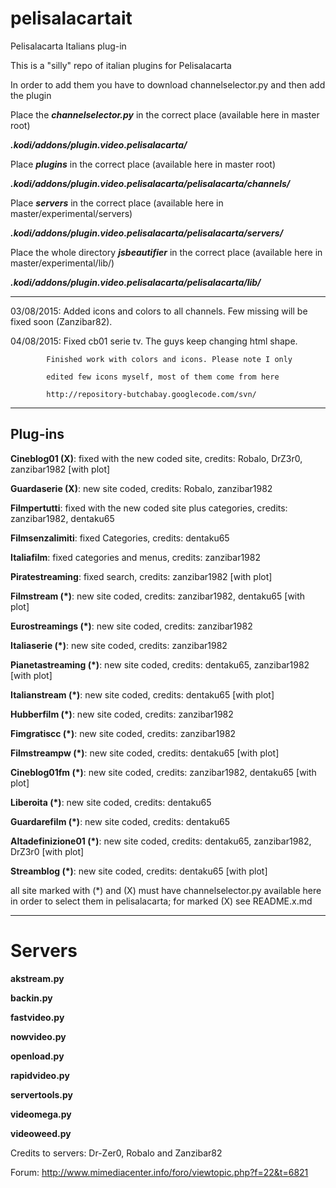 # pelisalacartait
Pelisalacarta Italians plug-in

This is a "silly" repo of italian plugins for Pelisalacarta

In order to add them you have to download channelselector.py and then add the plugin

Place the ***channelselector.py*** in the correct place (available here in master root)

***.kodi/addons/plugin.video.pelisalacarta/***

Place ***plugins*** in the correct place (available here in master root)

***.kodi/addons/plugin.video.pelisalacarta/pelisalacarta/channels/***

Place ***servers*** in the correct place (available here in master/experimental/servers)

***.kodi/addons/plugin.video.pelisalacarta/pelisalacarta/servers/***

Place the whole directory ***jsbeautifier*** in the correct place (available here in master/experimental/lib/)

***.kodi/addons/plugin.video.pelisalacarta/pelisalacarta/lib/***

------------------------------------------------------------------

03/08/2015: Added icons and colors to all channels. Few missing
            will be fixed soon (Zanzibar82).
			
04/08/2015: Fixed cb01 serie tv. The guys keep changing html shape.

            Finished work with colors and icons. Please note I only

            edited few icons myself, most of them come from here

			http://repository-butchabay.googlecode.com/svn/

------------------------------------------------------------------
## Plug-ins

**Cineblog01 (X)**: 
fixed with the new coded site, credits: Robalo, DrZ3r0, zanzibar1982 [with plot]

**Guardaserie (X)**: 
new site coded, credits: Robalo, zanzibar1982

**Filmpertutti**: 
fixed with the new coded site plus categories, credits: zanzibar1982, dentaku65

**Filmsenzalimiti**: 
fixed Categories, credits: dentaku65

**Italiafilm**:
fixed categories and menus, credits: zanzibar1982

**Piratestreaming**:
fixed search, credits: zanzibar1982 [with plot]

**Filmstream (*)**: 
new site coded, credits: zanzibar1982, dentaku65  [with plot]

**Eurostreamings (*)**: 
new site coded, credits: zanzibar1982

**Italiaserie (*)**: 
new site coded, credits: zanzibar1982

**Pianetastreaming (*)**: 
new site coded, credits: dentaku65, zanzibar1982  [with plot]

**Italianstream (*)**: 
new site coded, credits: dentaku65  [with plot]

**Hubberfilm (*)**: 
new site coded, credits: zanzibar1982

**Fimgratiscc (*)**: 
new site coded, credits: zanzibar1982

**Filmstreampw (*)**: 
new site coded, credits: dentaku65 [with plot]

**Cineblog01fm (*)**: 
new site coded, credits: zanzibar1982, dentaku65 [with plot]

**Liberoita (*)**: 
new site coded, credits: dentaku65

**Guardarefilm (*)**: 
new site coded, credits: dentaku65

**Altadefinizione01 (*)**: 
new site coded, credits: dentaku65, zanzibar1982, DrZ3r0 [with plot]

**Streamblog (*)**: 
new site coded, credits: dentaku65 [with plot]

all site marked with (*) and (X) must have channelselector.py available here in order to select them in pelisalacarta; for marked (X) see README.x.md

------------------------------------------------------------------

# Servers

**akstream.py**

**backin.py**

**fastvideo.py**

**nowvideo.py**

**openload.py**

**rapidvideo.py**

**servertools.py**

**videomega.py**

**videoweed.py**

Credits to servers: Dr-Zer0, Robalo and Zanzibar82

Forum: http://www.mimediacenter.info/foro/viewtopic.php?f=22&t=6821
